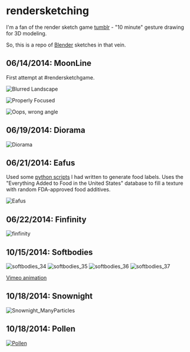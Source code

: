 # rendersketching #

I'm a fan of the render sketch game [tumblr](http://rendersketchgame.tumblr.com/) - "10 minute" gesture drawing for 3D modeling.

So, this is a repo of [Blender](http://www.blender.org/) sketches in that vein.

## 06/14/2014: MoonLine ##

First attempt at #rendersketchgame.

![Blurred Landscape](./06_14_2014_moonline/blurscape.png)

![Properly Focused](./06_14_2014_moonline/focused.png)

![Oops, wrong angle](./06_14_2014_moonline/oops.png)

## 06/19/2014: Diorama ##

![Diorama](./06_19_2014_diorama/diorama.png)

## 06/21/2014: Eafus ##

Used some [python scripts](https://github.com/mikewesthad/Extract_EverythingAddedToFood_Database) I had written to generate food labels.  Uses the "Everything Added to Food in the United States" database to fill a texture with random FDA-approved food additives.

![Eafus](./06_21_2014_eafus/eafusAisle.png)


## 06/22/2014: Finfinity ##

![finfinity](./06_22_2014_finfinity/finfinity.png)

## 10/15/2014: Softbodies ##

![softbodies_34](./10_15_2014_softbodies/softbodies_34.png)
![softbodies_35](./10_15_2014_softbodies/softbodies_35.png)
![softbodies_36](./10_15_2014_softbodies/softbodies_36.png)
![softbodies_37](./10_15_2014_softbodies/softbodies_37.png)

[Vimeo animation](https://vimeo.com/109319201)

## 10/18/2014: Snownight ##

![Snownight_ManyParticles](./10_18_2014_snownight/Snownight_ManyParticles.png)


## 10/18/2014: Pollen ##

[![Pollen](./01_13_2015_pollen/pollenpost.png)](./01_13_2015_pollen/pollenpost.png)

